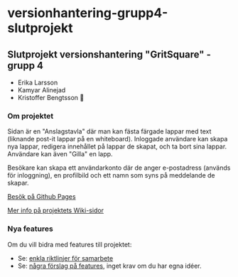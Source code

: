 # versionhantering-grupp4-slutprojekt
## Slutprojekt versionshantering "GritSquare" - grupp 4

- Erika Larsson
- Kamyar Alinejad
- Kristoffer Bengtsson 🚩

### Om projektet
Sidan är en "Anslagstavla" där man kan fästa färgade lappar med text (liknande post-it lappar på en whiteboard). 
Inloggade användare kan skapa nya lappar, redigera innehållet på lappar de skapat, och ta bort sina lappar.
Användare kan även "Gilla" en lapp. 

Besökare kan skapa ett användarkonto där de anger e-postadress (används för inloggning), en profilbild och ett namn som syns på meddelande de skapar.

[Besök på Github Pages](https://stoffe-fe23.github.io/versionhantering-grupp4-slutprojekt/)

[Mer info på projektets Wiki-sidor](https://github.com/stoffe-fe23/versionhantering-grupp4-slutprojekt/wiki)


### Nya features
Om du vill bidra med features till projektet:
- Se: [enkla riktlinjer för samarbete](https://github.com/stoffe-fe23/versionhantering-grupp4-slutprojekt/blob/main/CONTRIBUTING.md)
- Se: [några förslag på features](https://github.com/stoffe-fe23/versionhantering-grupp4-slutprojekt/wiki/Features-f%C3%B6rslag), inget krav om du har egna idéer.
